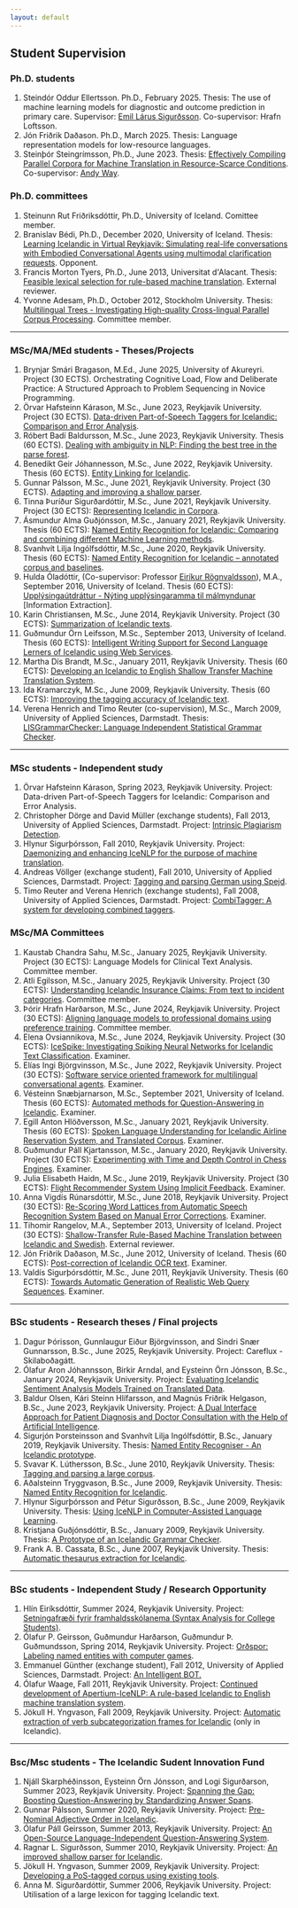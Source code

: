 ```yaml
---
layout: default
---
```


<body>

<h2>Student Supervision</h2>

<h3>Ph.D. students</h3>
<ol>
<li><span class="BibAuthor">Steindór Oddur Ellertsson</span>. Ph.D., February 2025. Thesis: The use of machine learning models for diagnostic and outcome prediction in primary care. Supervisor: <a href="https://iris.rais.is/is/persons/emil-l%C3%A1rus-sigur%C3%B0sson" target="_blank">Emil Lárus Sigurðsson</a>.  Co-supervisor: Hrafn Loftsson.
</li>
<li><span class="BibAuthor">Jón Friðrik Daðason</span>. Ph.D., March 2025. Thesis: Language representation models for low-resource languages.
</li>
<li><span class="BibAuthor">Steinþór Steingrímsson</span>, Ph.D., June 2023. Thesis: <a href="https://opinvisindi.is/bitstream/handle/20.500.11815/4253/steinthor_phd.pdf" target="_blank">Effectively Compiling Parallel Corpora for Machine Translation in Resource-Scarce Conditions</a>. Co-supervisor: <a href="https://www.computing.dcu.ie/~away/" target="_blank">Andy Way</a>. 
</li>
</ol>

<h3>Ph.D. committees</h3>
<ol>
  <li><span class="BibAuthor">Steinunn Rut Friðriksdóttir</span>, Ph.D., University of Iceland. Comittee member.
  </li>
  <li><span class="BibAuthor">Branislav Bédi</span>, Ph.D., December 2020, University of Iceland. Thesis: <a href="https://opinvisindi.is/handle/20.500.11815/2142" target="_blank">Learning Icelandic in Virtual Reykjavik: Simulating real-life conversations with Embodied Conversational Agents using multimodal clarification requests</a>. Opponent.
  </li>
  <li><span class="BibAuthor">Francis Morton Tyers</span>, Ph.D., June 2013, Universitat d'Alacant. Thesis: <a href="https://rua.ua.es/dspace/bitstream/10045/35848/1/thesis_FrancisMTyers.pdf" target="_blank">Feasible lexical selection for rule-based machine translation</a>. External reviewer.
  </li>
  <li><span class="BibAuthor">Yvonne Adesam</span>, Ph.D., October 2012, Stockholm University. Thesis: <a href="https://www.diva-portal.org/smash/get/diva2:547019/FULLTEXT01.pdf" target="_blank">Multilingual Trees - Investigating High-quality Cross-lingual Parallel Corpus Processing</a>. Committee member.
  </li>  
</ol>


<!-- --------------------- GRADUATE STUDENTS ------------------ -->
<hr>
<h3>MSc/MA/MEd students - Theses/Projects</h3>
<ol>
  <li><span class="BibAuthor">Brynjar Smári Bragason</span>, M.Ed., June 2025, University of Akureyri. Project (30 ECTS). Orchestrating Cognitive Load, Flow and Deliberate Practice: A Structured Approach to Problem Sequencing in Novice Programming.
  </li>
  <li><span class="BibAuthor">Örvar Hafsteinn Kárason</span>, M.Sc., June 2023, Reykjavik University. Project (30 ECTS). <a href="https://skemman.is/bitstream/1946/44617/1/Data-driven%20Part-of-Speech%20Taggers%20for%20Icelandic.pdf" target="_blank">Data-driven Part-of-Speech Taggers for Icelandic: Comparison and Error Analysis</a>.
  </li>
  <li><span class="BibAuthor">Róbert Badí Baldursson</span>, M.Sc., June 2023, Reykjavik University. Thesis (60 ECTS). <a href="https://skemman.is/bitstream/1946/44915/1/MSc_Thesis___R%c3%b3bert_Bad%c3%ad_Baldursson.pdf" target="_blank">Dealing with ambiguity in NLP: Finding the best tree in the parse forest</a>.
  </li>
  <li><span class="BibAuthor">Benedikt Geir Jóhannesson</span>, M.Sc., June 2022, Reykjavik University. Thesis (60 ECTS). <a href="https://skemman.is/bitstream/1946/42017/1/Entity_Linking_for_Icelandic_Benedikt_Geir_Johannesson.pdf" target="_blank">Entity Linking for Icelandic</a>.
  </li>
  <li><span class="BibAuthor">Gunnar Pálsson</span>, M.Sc., June 2021, Reykjavik University. Project (30 ECTS). <a href="https://skemman.is/bitstream/1946/39413/1/Adapting%20and%20Improving%20a%20Shallow%20Parser%20-%20Gunnar%20P%c3%a1lsson.pdf" target="_blank">Adapting and improving a shallow parser</a>.
  </li>
  <li><span class="BibAuthor">Tinna Þuríður Sigurðardóttir</span>, M.Sc., June 2021, Reykjavik University. Project (30 ECTS): <a href="https://skemman.is/bitstream/1946/39430/1/Tinna_%c3%9euri%cc%81%c3%b0ur_Sigur%c3%b0ardo%cc%81ttir_MSc.pdf" target="_blank">Representing Icelandic in Corpora</a>.
  </li>
  <li><span class="BibAuthor">Ásmundur Alma Guðjónsson</span>, M.Sc., January 2021, Reykjavik University. Thesis (60 ECTS): <a href="https://skemman.is/bitstream/1946/37548/1/MSc_NER_FINAL_VERSION.pdf" target="_blank">Named Entity Recognition for Icelandic: Comparing and combining different Machine Learning methods</a>.
  </li>
  <li><span class="BibAuthor">Svanhvít Lilja Ingólfsdóttir</span>, M.Sc., June 2020, Reykjavik University. Thesis (60 ECTS): <a href="https://skemman.is/bitstream/1946/36562/1/MSc_thesis_svanhvit_2020_NER_online_version.pdf" target="_blank">Named Entity Recognition for Icelandic – annotated corpus and baselines</a>.
  </li>
  <li><span class="BibAuthor">Hulda Óladóttir</span>, (Co-supervisor: Professor <a href="https://uni.hi.is/eirikur/" target="_blank">Eiríkur Rögnvaldsson</a>), M.A., September 2016, University of Iceland. Thesis (60 ECTS): <a href="https://skemman.is/handle/1946/25924" target="_blank">Upplýsingaútdráttur - Nýting upplýsingaramma til málmyndunar</a> [Information Extraction].
  </li>
  <li><span class="BibAuthor">Karin Christiansen</span>, M.Sc., June 2014, Reykjavik University. Project (30 ECTS): <a href="students/MSc_Karin_SumOfIceText_Paper.pdf" target="_blank">Summarization of Icelandic texts</a>.
  </li>
  <li><span class="BibAuthor">Guðmundur Örn Leifsson</span>, M.Sc., September 2013, University of Iceland. Thesis (60 ECTS): <a href="students/IntelligentWritingSupport.pdf" target="_blank">Intelligent Writing Support for Second Language Lerners of Icelandic using Web Services</a>.
  </li>
  <li><span class="BibAuthor">Martha Dís Brandt</span>, M.Sc., January 2011, Reykjavík University. Thesis (60 ECTS): <a href="http://en.ru.is/media/skjol-td/MSc_Thesis_MarthaDisBrandt.pdf" target="_blank">Developing an Icelandic to English Shallow Transfer Machine Translation System</a>.
  </li>
  <li><span class="BibAuthor">Ida Kramarczyk</span>, M.Sc., June 2009, Reykjavik University. Thesis (60 ECTS): <a href="http://en.ru.is/media/skjol-td/MSThesis_IdaKramarczyk.pdf" target="_blank">Improving the tagging accuracy of Icelandic text</a>.
  </li>
  <li><span class="BibAuthor">Verena Henrich and Timo Reuter</span> (co-supervision), M.Sc., March 2009, University of Applied Sciences, Darmstadt. Thesis: <a href="students/MasterThesis_HenrichReuter.pdf" target="_blank">LISGrammarChecker: Language Independent Statistical Grammar Checker</a>.
  </li>
</ol>

<hr>
<h3>MSc students - Independent study</h3>
<ol>
  <li><span class="BibAuthor">Örvar Hafsteinn Kárason</span>, Spring 2023, Reykjavik University. Project: Data-driven Part-of-Speech Taggers for Icelandic: Comparison and Error Analysis.
  </li>
  <li><span class="BibAuthor">Christopher Dörge and David Müller</span> (exchange students), Fall 2013, University of Applied Sciences, Darmstadt. Project: <a href="students/IndependentStudy_Plagiarism.pdf" target="_blank">Intrinsic Plagiarism Detection</a>.
  </li>
  <li><span class="BibAuthor">Hlynur Sigurþórsson</span>, Fall 2010, Reykjavik University. Project: <a href="students/IndependentStudy_DaemonizingIceNLP.pdf" target="_blank">Daemonizing and enhancing IceNLP for the purpose of machine translation</a>.
  </li>
  <li><span class="BibAuthor">Andreas Völlger</span> (exchange student), Fall 2010, University of Applied Sciences, Darmstadt. Project: <a href="students/IndependentStudy_Spejd.pdf" target="_blank">Tagging and parsing German using Spejd</a>.
  </li>
  <li><span class="BibAuthor">Timo Reuter and Verena Henrich</span> (exchange students), Fall 2008, University of Applied Sciences, Darmstadt. Project: <a href="http://www.ru.is/faculty/hrafn/papers/ctagger.pdf" target="_blank">CombiTagger: A system for developing combined taggers</a>.
  </li>
</ol>

<!-- --------------------- COMMITTEES ------------------ -->

<h3>MSc/MA Committees</h3>

<ol>
  <li><span class="BibAuthor">Kaustab Chandra Sahu</span>, M.Sc., January 2025, Reykjavik University. Project (30 ECTS): Language Models for Clinical Text Analysis. Committee member.
  </li>
  <li><span class="BibAuthor">Atli Egilsson</span>, M.Sc., January 2025, Reykjavik University. Project (30 ECTS): <a href="https://skemman.is/bitstream/1946/49121/2/closed_thesis_request-Atlisigned2025.pdf" target="_blank">Understanding Icelandic Insurance Claims: From text to incident categories</a>. Committee member.
  </li>
  <li><span class="BibAuthor">Þórir Hrafn Harðarson</span>, M.Sc., June 2024, Reykjavik University. Project (30 ECTS): <a href="https://skemman.is/handle/1946/47687" target="_blank">Aligning language models to professional domains using preference training</a>. Committee member.
  </li>
  <li><span class="BibAuthor">Elena Ovsiannikova</span>, M.Sc., June 2024, Reykjavik University. Project (30 ECTS): <a href="https://skemman.is/handle/1946/47694" target="_blank">IceSpike: Investigating Spiking Neural Networks for Icelandic Text Classification</a>. Examiner.
  </li>
  <li><span class="BibAuthor">Elías Ingi Björgvinsson</span>, M.Sc., June 2022, Reykjavik University. Project (30 ECTS): <a href="https://skemman.is/handle/1946/42118" target="_blank">Software service oriented framework for multilingual conversational agents</a>. Examiner.
  </li>
  <li><span class="BibAuthor">Vésteinn Snæbjarnarson</span>, M.Sc., September 2021, University of Iceland. Thesis (60 ECTS): <a href="https://skemman.is/handle/1946/39966" target="_blank">Automated methods for Question-Answering in Icelandic</a>. Examiner.
  </li>
  <li><span class="BibAuthor">Egill Anton Hlöðversson</span>, M.Sc., January 2021, Reykjavik University. Thesis (60 ECTS): <a href="https://skemman.is/handle/1946/37543" target="_blank">Spoken Language Understanding for Icelandic Airline Reservation System, and Translated Corpus</a>. Examiner.
  </li>
  <li><span class="BibAuthor">Guðmundur Páll Kjartansson</span>, M.Sc., January 2020, Reykjavik University. Project (30 ECTS): <a href="https://skemman.is/handle/1946/34940" target="_blank">Experimenting with Time and Depth Control in Chess Engines</a>. Examiner.
  </li>
  <li><span class="BibAuthor">Julia Elisabeth Haidn</span>, M.Sc., June 2019, Reykjavik University. Project (30 ECTS): <a href="https://skemman.is/handle/1946/33581" target="_blank">Flight Recommender System Using Implicit Feedback</a>. Examiner.
  </li>
  <li><span class="BibAuthor">Anna Vigdís Rúnarsdóttir</span>, M.Sc., June 2018, Reykjavik University. Project (30 ECTS): <a href="https://skemman.is/handle/1946/31280" target="_blank">Re-Scoring Word Lattices from Automatic Speech Recognition System Based on Manual Error Corrections</a>. Examiner.
  </li>
  <li><span class="BibAuthor">Tihomir Rangelov</span>, M.A., September 2013, University of Iceland. Project (30 ECTS): <a href="https://skemman.is/handle/1946/16376" target="_blank">Shallow-Transfer Rule-Based Machine Translation between Icelandic and Swedish</a>. External reviewer.
  </li>
  <!--li><span class="BibAuthor">Anna Björk Nikulásdóttir</span>, Current Ph.D. student, University of Iceland.<p-->
  <li><span class="BibAuthor">Jón Friðrik Daðason</span>, M.Sc., June 2012, University of Iceland. Thesis (60 ECTS): <a href="https://skemman.is/handle/1946/12085" target="_blank">Post-correction of Icelandic OCR text</a>. Examiner.
  </li>
  <li><span class="BibAuthor">Valdís Sigurþórsdóttir</span>, M.Sc., June 2011, Reykjavik University. Thesis (60 ECTS): <a href="https://en.ru.is/media/skjol-td/towardsAutomatic.pdf" target="_blank">Towards Automatic Generation of Realistic Web Query Sequences</a>. Examiner.
  </li>
</ol>


<hr>
<h3>BSc students - Research theses / Final projects</h3>
<ol>
  <li><span class="BibAuthor">Dagur Þórisson, Gunnlaugur Eiður Björgvinsson, and Sindri Snær Gunnarsson</span>, B.Sc., June 2025, Reykjavik University. Project: Careflux - Skilaboðagátt.
  </li>
  <li><span class="BibAuthor">Ólafur Aron Jóhannsson, Birkir Arndal, and Eysteinn Örn Jónsson</span>, B.Sc., January 2024, Reykjavik University. Project: <a href="https://skemman.is/bitstream/1946/46224/1/FinalReport.pdf" target="_blank">Evaluating Icelandic Sentiment Analysis Models Trained on Translated Data</a>.
  </li>
  <li><span class="BibAuthor">Baldur Olsen, Kári Steinn Hlífarsson, and Magnús Friðrik Helgason</span>, B.Sc., June 2023, Reykjavik University. Project: <a href="https://skemman.is/bitstream/1946/44385/1/Final_Report.pdf" target="_blank">A Dual Interface Approach for Patient Diagnosis and Doctor Consultation with the Help of Artificial Intelligence</a>.
  </li>
  <li><span class="BibAuthor">Sigurjón Þorsteinsson and Svanhvít Lilja Ingólfsdóttir</span>, B.Sc., January 2019, Reykjavik University. Thesis: <a href="https://skemman.is/bitstream/1946/32311/1/BSc_lokaskyrsla_Sigurjon_Svanhvit.pdf" target="_blank">Named Entity Recogniser - An Icelandic prototype</a>.
  </li>
  <li><span class="BibAuthor">Svavar K. Lúthersson</span>, B.Sc., June 2010, Reykjavik University. Thesis: <a href="https://skemman.is/bitstream/1946/9883/1/Research%20report%20-%20final.pdf" target="_blank">Tagging and parsing a large corpus</a>.
  </li>
  <li><span class="BibAuthor">Aðalsteinn Tryggvason</span>, B.Sc., June 2009, Reykjavik University. Thesis: <a href="students/BScThesis_NamedEntityRecognitionforIcelandic.pdf" target="_blank">Named Entity Recognition for Icelandic</a>.
  </li>
  <li><span class="BibAuthor">Hlynur Sigurþórsson and Pétur Sigurðsson</span>, B.Sc., June 2009, Reykjavik University. Thesis: <a href="students/BScThesis_IceNLPinCALL.pdf" target="_blank">Using IceNLP in Computer-Assisted Language Learning</a>.
  </li>
  <li><span class="BibAuthor">Kristjana Guðjónsdóttir</span>, B.Sc., January 2009, Reykjavik University. Thesis: <a href="students/BScThesis_Prototype_Icelandic_GrammarChecker.pdf" target="_blank">A Prototype of an Icelandic Grammar Checker</a>.
  </li>
  <li><span class="BibAuthor">Frank A. B. Cassata</span>, B.Sc., June 2007, Reykjavik University. Thesis: <a href="students/BScThesis_AutomaticThesaurus.pdf" target="_blank">Automatic thesaurus extraction for Icelandic</a>.
  </li>
</ol>

<hr>
<h3>BSc students - Independent Study / Research Opportunity</h3>
<ol>
  <li><span class="BibAuthor">Hlín Eiríksdóttir</span>, Summer 2024, Reykjavik University. Project: <a href="https://github.com/cadia-lvl/Greynir-setningafraedi" target="_blank">Setningafræði fyrir framhaldsskólanema (Syntax Analysis for College Students)</a>.
  </li>
  <li><span class="BibAuthor">Ólafur P. Geirsson, Guðmundur Harðarson, Guðmundur Þ. Guðmundsson</span>, Spring 2014, Reykjavik University. Project: <a href="students/BScThesis_Ordspor.pdf" target="_blank">Orðspor: Labeling named entities with computer games</a>.
  </li>
  <li><span class="BibAuthor">Emmanuel Günther</span> (exchange student), Fall 2012, University of Applied Sciences, Darmstadt. Project: <a href="students/IntelligentBot.pdf" target="_blank">An Intelligent BOT.</a>
  </li>
  <li><span class="BibAuthor">Ólafur Waage</span>, Fall 2011, Reykjavik University. Project: <a href="students/IndependentStudy_ApertiumIceNLP.pdf" target="_blank">Continued development of Apertium-IceNLP: A rule-based Icelandic to English machine translation system</a>.
  </li>
  <li><span class="BibAuthor">Jökull H. Yngvason</span>, Fall 2009, Reykjavik University. Project: <a href="students/IndependentStudy_VFRAME-Skyrsla.pdf" target="_blank">Automatic extraction of verb subcategorization frames for Icelandic</a> (only in Icelandic).
  </li>
</ol>

<hr>
<h3>Bsc/Msc students - The Icelandic Sudent Innovation Fund</h3>
<ol>
  <li><span class="BibAuthor">Njáll Skarphéðinsson, Eysteinn Örn Jónsson, and Logi Sigurðarson</span>, Summer 2023, Reykjavik University. Project: <a href="students/NSN_RUQuAD_standardized.pdf" target="_blank">Spanning the Gap: Boosting Question-Answering by Standardizing Answer Spans</a>.
  </li>
  <li><span class="BibAuthor">Gunnar Pálsson</span>, Summer 2020, Reykjavik University. Project: <a href="students/Rannsoknarskyrsla_rod_lysingarorda.pdf" target="_blank">Pre-Nominal Adjective Order in Icelandic</a>.
  </li>
  <li><span class="BibAuthor">Ólafur Páll Geirsson</span>, Summer 2013, Reykjavik University. Project: <a href="students/IceQA.pdf" target="_blank">An Open-Source Language-Independent Question-Answering System</a>.
  </li>
  <li><span class="BibAuthor">Ragnar L. Sigurðsson</span>, Summer 2010, Reykjavik University. Project: <a href="students/NSN_iceparser_lokaskyrsla.pdf" target="_blank">An improved shallow parser for Icelandic</a>.
  </li>
  <li><span class="BibAuthor">Jökull H. Yngvason</span>, Summer 2009, Reykjavik University. Project: <a href="http://www.ru.is/faculty/hrafn/papers/corpusTagging.final.pdf" target="_blank">Developing a PoS-tagged corpus using existing tools</a>.
  </li>
  <li><span class="BibAuthor">Anna M. Sigurðardóttir</span>, Summer 2006, Reykjavik University. Project: Utilisation of a large lexicon for tagging Icelandic text.
  </li>
</ol>



